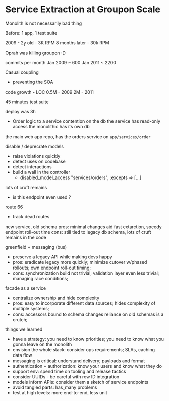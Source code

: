 Service Extraction at Groupon Scale
====

Monolith is not necessarily bad thing

Before: 1 app, 1 test suite

2009 - 2y old - 3K RPM
8 months later - 30k RPM

Oprah was killing groupon :D

commits per month
Jan 2009 ~ 600
Jan 2011 ~ 2200

Casual coupling
- preventing the SOA

code growth - LOC
0.5M - 2009
2M   - 2011

45 minutes test suite

deploy was 3h

- Order logic to a service
contention on the db
the service has read-only access the monolithic 
has its own db

the main web app repo, has the orders service on `app/services/order`

disable / deprecrate models
- raise violations quickly
- detect uses on codebase
- detect interactions
- build a wall in the controller
  - disabled_model_access "services/orders", :excepts => [...]

lots of cruft remains
- is this endpoint even used ?

route 66 
- track dead routes

new service, old schema
pros: minimal changes aid fast extarction, speedy endpoint roll-out time
cons: still tied to legacy db schema, lots of cruft remains in the code

greenfield + messaging (bus)
- preserve a legacy API while making devs happy
- pros: eradicate legacy more quickly; minimize cutover w/phased rollouts; 
own endpoint roll-out timing;
- cons: synchronization build not trivial; validation layer even less trivial;
managing race conditions;

facade as a service
- centralize ownership and hide complexity
- pros: easy to incorporate different data sources; hides complexity
of multiple systems;
- cons: accessors bound to schema changes reliance on old
schemas is a crutch;

things we learned
- have a strategy: you need to know priorities; you need to know
what you gonna leave on the monolith
- envision the whole stack: consider ops requirements; SLAs, caching
data flow
- messaging is critical: understand delivery; payloads and format
- authentication + authorization: know your users and know what they
do
- support env: spend time on tooling and release tactics
- consider UUIDs - be careful with row ID integration
- models inform APIs: consider them a sketch of service endpoints
- avoid tangled parts: has_many problems
- test at high levels: more end-to-end, less unit
